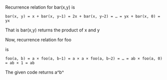 Recurrence relation for bar(x,y)
is

```
bar(x, y) = x + bar(x, y−1) = 2x + bar(x, y−2) = … = yx + bar(x, 0) = yx
```

That is bar(x,y)
returns the product of x and y

Now, recurrence relation for foo

is

```
foo(a, b) = a × foo(a, b−1) = a × a × foo(a, b−2) = … = ab × foo(a, 0) = ab × 1 = ab
```

The given code returns a^b^
